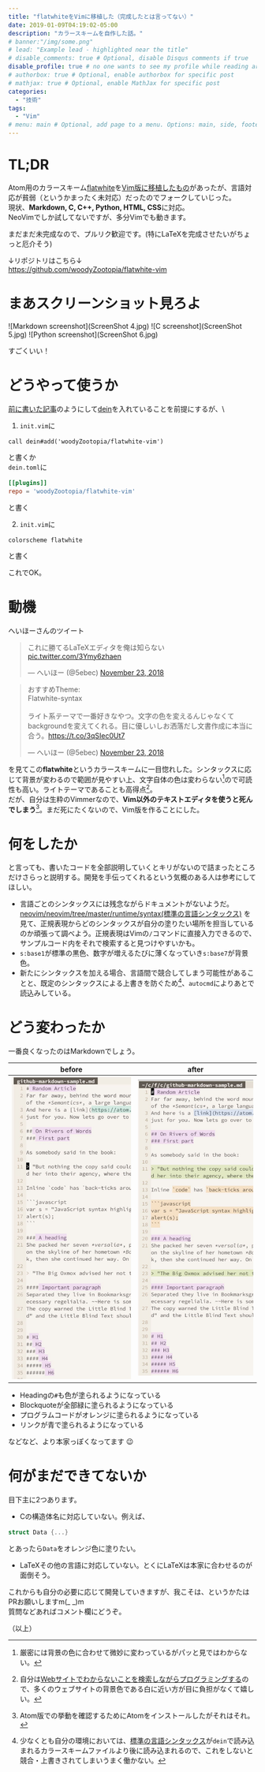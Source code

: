```yaml
---
title: "flatwhiteをVimに移植した（完成したとは言ってない）"
date: 2019-01-09T04:19:02-05:00
description: "カラースキームを自作した話。"
# banner:"/img/some.png"
# lead: "Example lead - highlighted near the title"
# disable_comments: true # Optional, disable Disqus comments if true
disable_profile: true # no one wants to see my profile while reading articles
# authorbox: true # Optional, enable authorbox for specific post
# mathjax: true # Optional, enable MathJax for specific post
categories:
  - "技術"
tags:
  - "Vim"
# menu: main # Optional, add page to a menu. Options: main, side, footer
---
```


# TL;DR

Atom用のカラースキーム[flatwhite](https://atom.io/themes/flatwhite-syntax)を[Vim版に移植したもの](https://github.com/kamwitsta/flatwhite-vim)があったが、言語対応が貧弱（というかまったく未対応）だったのでフォークしていじった。\
現状、**Markdown, C, C++, Python, HTML, CSS**に対応。\
NeoVimでしか試してないですが、多分Vimでも動きます。

まだまだ未完成なので、プルリク歓迎です。(特にLaTeXを完成させたいがちょっと厄介そう)

↓リポジトリはこちら↓\
https://github.com/woodyZootopia/flatwhite-vim

# まあスクリーンショット見ろよ

![Markdown screenshot](ScreenShot 4.jpg)
![C screenshot](ScreenShot 5.jpg)
![Python screenshot](ScreenShot 6.jpg)

すごくいい！

# どうやって使うか

[前に書いた記事](/2018/12/自分のvimのプラグイン環境設定-dein-denite-deopleteを動かすまで/)のようにして[dein](https://github.com/Shougo/dein.vim)を入れていることを前提にするが、\

1. `init.vim`に
```vim
call dein#add('woodyZootopia/flatwhite-vim')
```
と書くか\
`dein.toml`に
```toml
[[plugins]]
repo = 'woodyZootopia/flatwhite-vim'
```
と書く

2. `init.vim`に
```vim
colorscheme flatwhite
```
と書く

これでOK。

# 動機

へいほーさんのツイート
<blockquote class="twitter-tweet" data-partner="tweetdeck"><p lang="ja" dir="ltr">これに勝てるLaTeXエディタを俺は知らない <a href="https://t.co/3Ymy6zhaen">pic.twitter.com/3Ymy6zhaen</a></p>&mdash; へいほー (@5ebec) <a href="https://twitter.com/5ebec/status/1065872335108956161?ref_src=twsrc%5Etfw">November 23, 2018</a></blockquote>
<script async src="https://platform.twitter.com/widgets.js" charset="utf-8"></script>
<blockquote class="twitter-tweet" data-conversation="none" data-cards="hidden" data-partner="tweetdeck"><p lang="ja" dir="ltr">おすすめTheme:<br>Flatwhite-syntax<br><br>ライト系テーマで一番好きなやつ。文字の色を変えるんじゃなくてbackgroundを変えてくれる。目に優しいしお洒落だし文書作成に本当に合う。<a href="https://t.co/3qSIec0Ut7">https://t.co/3qSIec0Ut7</a></p>&mdash; へいほー (@5ebec) <a href="https://twitter.com/5ebec/status/1065886980653731840?ref_src=twsrc%5Etfw">November 23, 2018</a></blockquote>
<script async src="https://platform.twitter.com/widgets.js" charset="utf-8"></script>

を見てこの**flatwhite**というカラースキームに一目惚れした。シンタックスに応じて背景が変わるので範囲が見やすい上、文字自体の色は変わらない[^mojicolor]ので可読性も高い。ライトテーマであることも高得点[^whylight]。\
だが、自分は生粋のVimmerなので、**Vim以外のテキストエディタを使うと死んでしまう**[^uso]。まだ死にたくないので、Vim版を作ることにした。

[^mojicolor]:厳密には背景の色に合わせて微妙に変わっているがパッと見ではわからない。
[^whylight]:自分は[Webサイトでわからないことを検索しながらプログラミングする](https://www.google.com/search?client=firefox-b-ab&biw=1280&bih=703&tbm=isch&sa=1&ei=5sg1XOSgEafHjwTR95DYAw&q=Copying+and+Pasting+from+Stack+Overflow+&oq=Copying+and+Pasting+from+Stack+Overflow+&gs_l=img.3..0l3j0i30j0i5i30j0i24l5.31330.31330..31725...0.0..0.65.65.1......1....1j2..gws-wiz-img.ssywnjIJ-fY)ので、多くのウェブサイトの背景色である白に近い方が目に負担がなくて嬉しい。
[^uso]:Atom版での挙動を確認するためにAtomをインストールしたがそれはそれ。

# 何をしたか

と言っても、書いたコードを全部説明していくとキリがないので詰まったところだけさらっと説明する。開発を手伝ってくれるという気概のある人は参考にしてほしい。

* 言語ごとのシンタックスには残念ながらドキュメントがないようだ。[neovim/neovim/tree/master/runtime/syntax(標準の言語シンタックス)](https://github.com/neovim/neovim/tree/master/runtime/syntax) を見て、正規表現からどのシンタックスが自分の塗りたい場所を担当しているのか頑張って調べよう。正規表現はVimの`/`コマンドに直接入力できるので、サンプルコード内をそれで検索すると見つけやすいかも。
* `s:base1`が標準の黒色、数字が増えるたびに薄くなっていき`s:base7`が背景色。
* 新たにシンタックスを加える場合、言語間で競合してしまう可能性があることと、既定のシンタックスによる上書きを防ぐため[^uwagaki]、`autocmd`によりあとで読込みしている。

[^uwagaki]:少なくとも自分の環境においては、[標準の言語シンタックス](https://github.com/neovim/neovim/tree/master/runtime/syntax)が`dein`で読み込まれるカラースキームファイルより後に読み込まれるので、これをしないと競合・上書きされてしまいうまく働かない。

# どう変わったか

一番良くなったのはMarkdownでしょう。

| before | after |
| --- | --- |
| ![before](before.jpg) | ![after](after.jpg) |

* Headingの`#`も色が塗られるようになっている
* Blockquoteが全部緑に塗られるようになっている
* プログラムコードがオレンジに塗られるようになっている
* リンクが青で塗られるようになっている

などなど、より本家っぽくなってます 😉

# 何がまだできてないか
目下主に2つあります。

* Cの構造体名に対応していない。例えば、
```C
struct Data {...}
```
とあったら`Data`をオレンジ色に塗りたい。

* LaTeXその他の言語に対応していない。とくにLaTeXは本家に合わせるのが面倒そう。

これからも自分の必要に応じて開発していきますが、我こそは、というかたはPRお願いしますm(_ _)m\
質問などあればコメント欄にどうぞ。

（以上）
